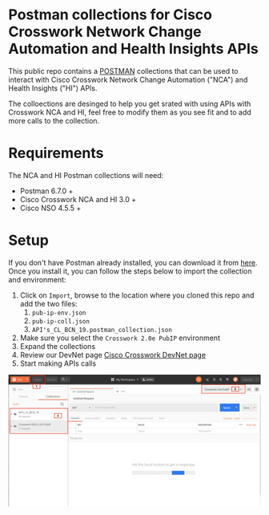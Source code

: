 # Postman collections for Cisco Crosswork Network Change Automation and Health Insights APIs

This public repo contains a [POSTMAN](https://getpostman.com) collections that can be used to interact with Cisco Crosswork Network Change Automation ("NCA") and Health Insights ("HI") APIs.

The colloections are desinged to help you get srated with using APIs with Crosswork NCA and HI, feel free to modify them as you see fit and to add more calls to the collection.

# Requirements

The NCA and HI Postman collections will need:
* Postman 6.7.0 +
* Cisco Crosswork NCA and HI 3.0 +  
* Cisco NSO 4.5.5 + 

# Setup 

If you don't have Postman already installed, you can download it from [here](https://getpostman.com). Once you install it, you can follow the steps below to import the collection and environment:


1. Click on `Import`, browse to the location where you cloned this repo and add the two files:
    1. `pub-ip-env.json`
    2. `pub-ip-coll.json`
    3. `API's_CL_BCN_19.postman_collection.json`
2. Make sure you select the `Crosswork 2.0e PubIP` environment
3. Expand the collections
4. Review our DevNet page [Cisco Crosswork DevNet page](https://developer.cisco.com/)
5. Start making APIs calls



![screenshot](./ScreenShotPostman.png)






